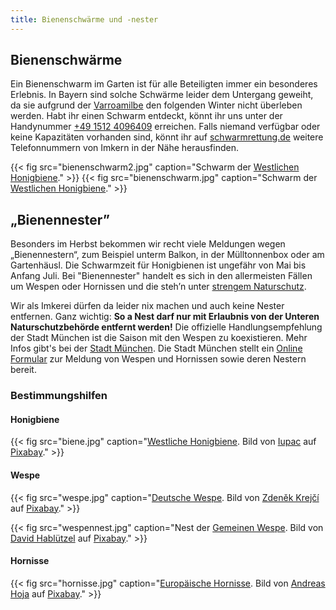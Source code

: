 ```yaml
---
title: Bienenschwärme und -nester
---
```


## Bienenschwärme

Ein Bienenschwarm im Garten ist für alle Beteiligten immer ein besonderes Erlebnis.
In Bayern sind solche Schwärme leider dem Untergang geweiht, da sie aufgrund der [Varroamilbe](https://www.landwirtschaft.de/tier-und-pflanze/tier/bienen/die-varroamilbe-der-schlimmste-feind-der-honigbiene) den folgenden Winter nicht überleben werden.
Habt ihr einen Schwarm entdeckt, könnt ihr uns unter der Handynummer [+49 1512 4096409](tel:+4915124096409) erreichen.
Falls niemand verfügbar oder keine Kapazitäten vorhanden sind, könnt ihr auf [schwarmrettung.de](https://schwarmrettung.de/) weitere Telefonnummern von Imkern in der Nähe herausfinden.

{{< fig src="bienenschwarm2.jpg" caption="Schwarm der [Westlichen Honigbiene](https://de.wikipedia.org/wiki/Westliche_Honigbiene)." >}}
{{< fig src="bienenschwarm.jpg" caption="Schwarm der [Westlichen Honigbiene](https://de.wikipedia.org/wiki/Westliche_Honigbiene)." >}}

## „Bienennester”

Besonders im Herbst bekommen wir recht viele Meldungen wegen „Bienennestern“, zum Beispiel unterm Balkon, in der Mülltonnenbox oder am Gartenhäusl.
Die Schwarmzeit für Honigbienen ist ungefähr von Mai bis Anfang Juli. Bei "Bienennester" handelt es sich in den allermeisten Fällen um Wespen oder Hornissen und die steh’n unter [strengem Naturschutz](https://www.bussgeldkatalog.org/news/wespen-vertreiben-was-ist-erlaubt-was-nicht-2836604/).

Wir als Imkerei dürfen da leider nix machen und auch keine Nester entfernen.
Ganz wichtig: **So a Nest darf nur mit Erlaubnis von der Unteren Naturschutzbehörde entfernt werden!**
Die offizielle Handlungsempfehlung der Stadt München ist die Saison mit den Wespen zu koexistieren.
Mehr Infos gibt's bei der [Stadt München](https://stadt.muenchen.de/infos/wespen-hornissen-muenchen.html).
Die Stadt München stellt ein [Online Formular](https://service.muenchen.de/intelliform/forms/01/09/09/meldung_insektennest/index) zur Meldung von Wespen und Hornissen sowie deren Nestern bereit.

### Bestimmungshilfen

#### Honigbiene

{{< fig src="biene.jpg" caption="[Westliche Honigbiene](https://de.wikipedia.org/wiki/Westliche_Honigbiene). Bild von [Iupac](https://pixabay.com/de/users/iupac-35785262/?utm_source=link-attribution&utm_medium=referral&utm_campaign=image&utm_content=8320764) auf [Pixabay](https://pixabay.com/de//?utm_source=link-attribution&utm_medium=referral&utm_campaign=image&utm_content=8320764)." >}}

#### Wespe

{{< fig src="wespe.jpg" caption="[Deutsche Wespe](https://de.wikipedia.org/wiki/Deutsche_Wespe). Bild von [Zdeněk Krejčí](https://pixabay.com/de/users/zkrej-9506069/?utm_source=link-attribution&utm_medium=referral&utm_campaign=image&utm_content=4977991) auf [Pixabay](https://pixabay.com/de//?utm_source=link-attribution&utm_medium=referral&utm_campaign=image&utm_content=4977991)." >}}

{{< fig src="wespennest.jpg" caption="Nest der [Gemeinen Wespe](https://de.wikipedia.org/wiki/Gemeine_Wespe). Bild von [David Hablützel](https://pixabay.com/de/users/umsiedlungen-8315758/?utm_source=link-attribution&utm_medium=referral&utm_campaign=image&utm_content=3430995) auf [Pixabay](https://pixabay.com/de//?utm_source=link-attribution&utm_medium=referral&utm_campaign=image&utm_content=3430995)." >}}

#### Hornisse

{{< fig src="hornisse.jpg" caption="[Europäische Hornisse](https://de.wikipedia.org/wiki/Hornisse). Bild von [Andreas Hoja](https://pixabay.com/de/users/andhoj-7200068/?utm_source=link-attribution&utm_medium=referral&utm_campaign=image&utm_content=7389489) auf [Pixabay](https://pixabay.com/de//?utm_source=link-attribution&utm_medium=referral&utm_campaign=image&utm_content=7389489)." >}}
